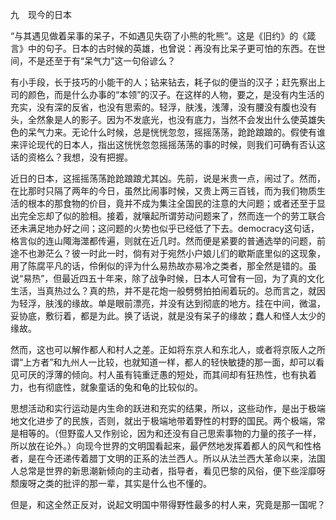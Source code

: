 九　现今的日本

  

“与其遇见做着呆事的呆子，不如遇见失窃了小熊的牝熊”。这是《旧约》的《箴言》中的句子。日本的古时候的英雄，也曾说：再没有比呆子更可怕的东西。在世间，不是还至于有“呆气力”这一句俗谚么？

有小手段，长于技巧的小能干的人；钻来钻去，耗子似的便当的汉子；赶先察出上司的颜色，而是什么办事的“本领”的汉子。在这样的人物，要之，是没有内生活的充实，没有深的反省，也没有思索的。轻浮，肤浅，浅薄，没有腰没有腹也没有头，全然象是人的影子。因为不发底光，也没有底力，当然不会发出什么使英雄失色的呆气力来。无论什么时候，总是恍恍忽忽，摇摇荡荡，跄跄踉踉的。假使有谁来评论现代的日本人，指出这恍恍忽忽摇摇荡荡的事的时候，则我们可确有否认这话的资格么？我想，没有把握。

近日的日本，这摇摇荡荡跄跄踉踉尤其凶。先前，说是米贵一点，闹过了。然而，在比那时只隔了两年的今日，虽然比闹事时候，又贵上两三百钱，而为我们物质生活的根本的那食物的价目，竟并不成为集注全国民的注意的大问题；或者还至于显出完全忘却了似的脸相。接着，就嚷起所谓劳动问题来了，然而连一个的劳工联合还未满足地办好之间；这问题的火势也似乎已经低了下去。democracy这句话，格言似的连山陬海澨都传遍，则就在近几时。然而便是紧要的普通选举的问题，前途不也渺茫么？彼一时此一时，倘有对于宛然小户娘儿们的歇斯底里似的这现象，用了陈腐平凡的话，伶俐似的评为什么易热故亦易冷之类者，那全然是错的。虽说“易热”，但最近四五十年来，除了战争时候，日本人可曾有一回，为了真的文化生活，当真热过么？真的热，并不是花炮一般劈劈拍拍闹着玩的。总而言之，就因为轻浮，肤浅的缘故。单是眼前漂亮，并没有达到彻底的地方。挂在中间，微温，妥协底，敷衍着，都是为此。换了话说，就是没有呆子的缘故；蠢人和怪人太少的缘故。

然而，这也可以解作都人和村人之差。正如将东京人和东北人，或者将京阪人之所谓“上方者”和九州人一比较，也就知道一样，都人的轻快敏捷的那一面，却可以看见可厌的浮薄的倾向。村人虽有钝重迂愚的短处，而其间却有狂热性，也有执着力，也有彻底性，就象童话的兔和龟的比较似的。

思想活动和实行运动是内生命的跃进和充实的结果，所以，这些动作，是出于极端地文化进步了的民族，否则，就出于极端地带着野性的村野的国民。两个极端，常是相等的。（但野蛮人又作别论，因为和还没有自己思索事物的力量的孩子一样，所以放在论外。）向现今世界的文明国看起来，最俨然地发挥着都人的风气和性格者，是在今还递传着腊丁文明的正系的法兰西人。所以从法兰西大革命以来，法国人总常是世界的新思潮新倾向的主动者，指导者，看见巴黎的风俗，便下些淫靡呀颓废呀之类的批评的那一辈，其实是什么也不懂的。

但是，和这全然正反对，说起文明国中带得野性最多的村人来，究竟是那一国呢？